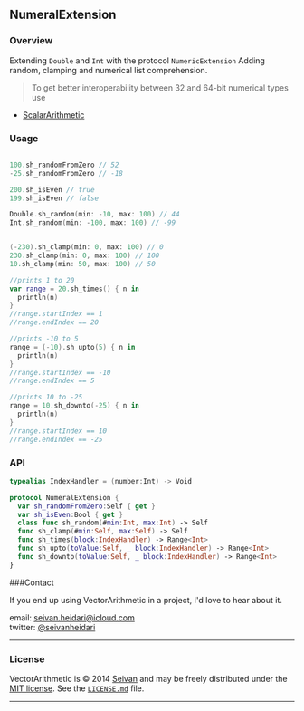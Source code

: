 ## NumeralExtension

### Overview
Extending  ```Double```  and ```Int``` with the protocol ```NumericExtension```
Adding random, clamping and numerical list comprehension.


>To get better interoperability between 32 and 64-bit numerical types use 
* [ScalarArithmetic](https://github.com/seivan/ScalarArithmetic)

### Usage

```swift

100.sh_randomFromZero // 52
-25.sh_randomFromZero // -18

200.sh_isEven // true
199.sh_isEven // false

Double.sh_random(min: -10, max: 100) // 44
Int.sh_random(min: -100, max: 100) // -99


(-230).sh_clamp(min: 0, max: 100) // 0
230.sh_clamp(min: 0, max: 100) // 100
10.sh_clamp(min: 50, max: 100) // 50

//prints 1 to 20
var range = 20.sh_times() { n in
  println(n)
}
//range.startIndex == 1
//range.endIndex == 20

//prints -10 to 5
range = (-10).sh_upto(5) { n in
  println(n)
}
//range.startIndex == -10
//range.endIndex == 5

//prints 10 to -25
range = 10.sh_downto(-25) { n in
  println(n)
}
//range.startIndex == 10
//range.endIndex == -25

``` 

### API

```swift
typealias IndexHandler = (number:Int) -> Void

protocol NumeralExtension {
  var sh_randomFromZero:Self { get }
  var sh_isEven:Bool { get }
  class func sh_random(#min:Int, max:Int) -> Self
  func sh_clamp(#min:Self, max:Self) -> Self
  func sh_times(block:IndexHandler) -> Range<Int>
  func sh_upto(toValue:Self, _ block:IndexHandler) -> Range<Int>
  func sh_downto(toValue:Self, _ block:IndexHandler) -> Range<Int>
}

```


###Contact


If you end up using VectorArithmetic in a project, I'd love to hear about it.

email: [seivan.heidari@icloud.com](mailto:seivan.heidari@icloud.com)  
twitter: [@seivanheidari](https://twitter.com/seivanheidari)

***

### License

VectorArithmetic is © 2014 [Seivan](http://www.github.com/seivan) and may be freely
distributed under the [MIT license](http://opensource.org/licenses/MIT).
See the [`LICENSE.md`](https://github.com/seivan/VectorArithmetic/blob/master/LICENSE.md) file.

*** 